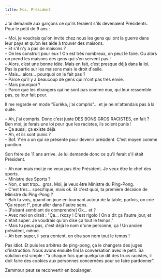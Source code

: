 ```yaml
---
title: Moi, Président
---
```


J'ai demandé aux garçons ce qu'ils feraient s'ils devenaient Présidents. Pour le petit de 9 ans :

– Moi, je voudrais qu'on invite chez nous les gens qui ont la guerre dans leur pays et qu’on les aide à trouver des maisons.  
– Et s'il n'y a pas de maisons ?  
– On les construit pour eux ! On est très nombreux, on peut le faire. Ou alors on prend les maisons des gens qui s’en servent pas !  
– Alors, c’est une bonne idée. Mais en fait, c’est presque déjà dans la loi. Pas la partie sur les maisons mais le droit d'asile.  
– Mais… alors… pourquoi on le fait pas ?  
– Parce qu’il y a beaucoup de gens qui n'ont pas très envie.  
– Mais pourquoi ?  
– Parce que les étrangers qui ne sont pas comme eux, qui leur ressemble pas, ça leur fait peur.

Il me regarde en mode "Eurêka, j'ai compris"… et je ne m'attendais pas à la suite.

– Ah, j'ai compris. Donc c'est juste DES BONS GROS RACISTES, en fait ? Ben moi, je ferais une loi pour que les racistes, ils soient punis !  
– Ça aussi, ça existe déjà.  
– Ah, et ils sont punis ?  
– Bof. Y’en a un qui se présente pour devenir président. C’est moyen comme punition.

Son frère de 11 ans arrive. Je lui demande donc ce qu'il ferait s'il était Président.

– Ah non mais moi je ne veux pas être Président. Je veux être le chef des sports.   
– Ministre des Sports ?  
– Non, c'est trop… gros. Moi, je veux être Ministre du Ping-Pong.  
– C'est très… spécifique, mais ok. Et c'est quoi, ta première décision de Ministre du Ping-Pong ?    
– Bah tu vois, quand on joue en tournant autour de la table, parfois, on crie "Ça repart !", pour aller dans l'autre sens.  
– \[Faisant semblant de comprendre\] Ok… et ?  
– Avec moi on dirait : "Ça… rkozy ! C'est rigolo ! On a dit ça l'autre jour, et c'était super. Je voudrais qu'on dise ça tout le temps."  
– Mais tu peux pas, c'est déjà le nom d'une personne, ça ! Un ancien président, même.  
– Ah ben super, il sera content, on dira son nom tout le temps !

Pas idiot. Et puis les arbitres de ping-pong, ça le changera des juges d'instruction. Nous avons ensuite fini la conversation avec le petit. Sa solution est simple : “à chaque fois que quelqu’un dit des trucs racistes, il doit faire des cookies aux personnes concernées pour se faire pardonner”.

Zemmour peut se reconvertir en boulanger.